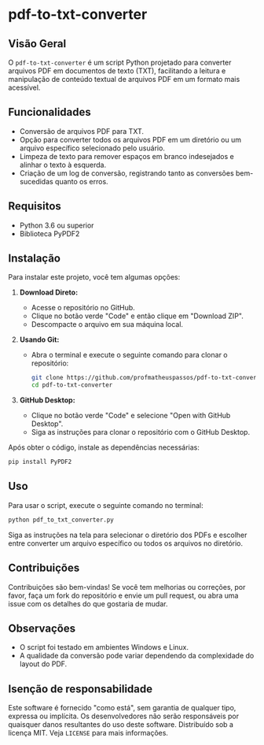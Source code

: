# pdf-to-txt-converter

## Visão Geral
O `pdf-to-txt-converter` é um script Python projetado para converter arquivos PDF em documentos de texto (TXT), facilitando a leitura e manipulação de conteúdo textual de arquivos PDF em um formato mais acessível.

## Funcionalidades
- Conversão de arquivos PDF para TXT.
- Opção para converter todos os arquivos PDF em um diretório ou um arquivo específico selecionado pelo usuário.
- Limpeza de texto para remover espaços em branco indesejados e alinhar o texto à esquerda.
- Criação de um log de conversão, registrando tanto as conversões bem-sucedidas quanto os erros.

## Requisitos
- Python 3.6 ou superior
- Biblioteca PyPDF2

## Instalação

Para instalar este projeto, você tem algumas opções:

1. **Download Direto:**
   - Acesse o repositório no GitHub.
   - Clique no botão verde "Code" e então clique em "Download ZIP".
   - Descompacte o arquivo em sua máquina local.

2. **Usando Git:**
   - Abra o terminal e execute o seguinte comando para clonar o repositório:
     ```bash
     git clone https://github.com/profmatheuspassos/pdf-to-txt-converter.git
     cd pdf-to-txt-converter
     ```

3. **GitHub Desktop:**
   - Clique no botão verde "Code" e selecione "Open with GitHub Desktop".
   - Siga as instruções para clonar o repositório com o GitHub Desktop.

Após obter o código, instale as dependências necessárias:

```bash
pip install PyPDF2
```

## Uso

Para usar o script, execute o seguinte comando no terminal:

```bash
python pdf_to_txt_converter.py
```

Siga as instruções na tela para selecionar o diretório dos PDFs e escolher entre converter um arquivo específico ou todos os arquivos no diretório.

## Contribuições

Contribuições são bem-vindas! Se você tem melhorias ou correções, por favor, faça um fork do repositório e envie um pull request, ou abra uma issue com os detalhes do que gostaria de mudar.

## Observações

- O script foi testado em ambientes Windows e Linux.
- A qualidade da conversão pode variar dependendo da complexidade do layout do PDF.

## Isenção de responsabilidade

Este software é fornecido "como está", sem garantia de qualquer tipo, expressa ou implícita. Os desenvolvedores não serão responsáveis por quaisquer danos resultantes do uso deste software. Distribuído sob a licença MIT. Veja `LICENSE` para mais informações.